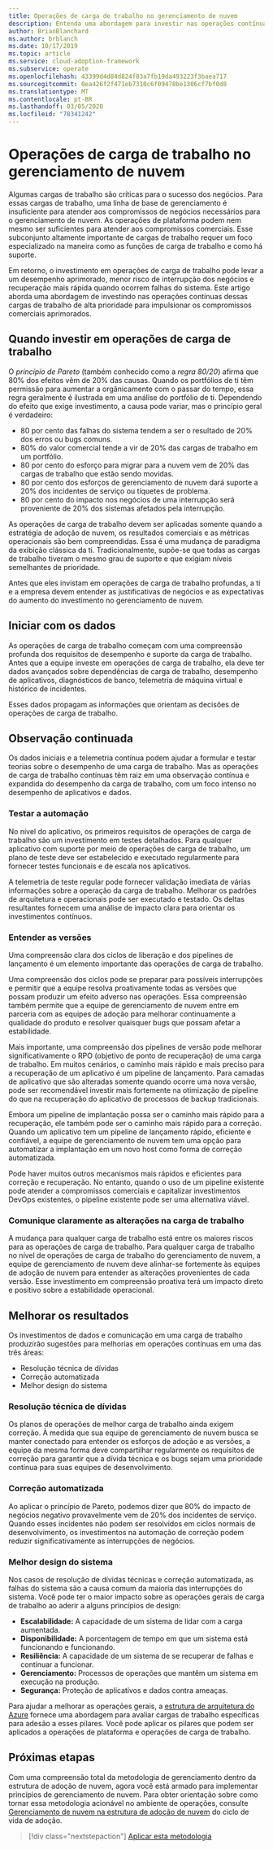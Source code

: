 ```yaml
---
title: Operações de carga de trabalho no gerenciamento de nuvem
description: Entenda uma abordagem para investir nas operações contínuas dessas cargas de trabalho de alta prioridade para impulsionar os compromissos comerciais aprimorados.
author: BrianBlanchard
ms.author: brblanch
ms.date: 10/17/2019
ms.topic: article
ms.service: cloud-adoption-framework
ms.subservice: operate
ms.openlocfilehash: 43399d4d84d824f03a7fb19da493223f3baea717
ms.sourcegitcommit: 0ea426f2f471eb7310c6f09478be1306cf7bf0d8
ms.translationtype: MT
ms.contentlocale: pt-BR
ms.lasthandoff: 03/05/2020
ms.locfileid: "78341242"
---
```

# <a name="workload-operations-in-cloud-management"></a>Operações de carga de trabalho no gerenciamento de nuvem

Algumas cargas de trabalho são críticas para o sucesso dos negócios. Para essas cargas de trabalho, uma linha de base de gerenciamento é insuficiente para atender aos compromissos de negócios necessários para o gerenciamento de nuvem. As operações de plataforma podem nem mesmo ser suficientes para atender aos compromissos comerciais. Esse subconjunto altamente importante de cargas de trabalho requer um foco especializado na maneira como as funções de carga de trabalho e como há suporte.

Em retorno, o investimento em operações de carga de trabalho pode levar a um desempenho aprimorado, menor risco de interrupção dos negócios e recuperação mais rápida quando ocorrem falhas do sistema. Este artigo aborda uma abordagem de investindo nas operações contínuas dessas cargas de trabalho de alta prioridade para impulsionar os compromissos comerciais aprimorados.

## <a name="when-to-invest-in-workload-operations"></a>Quando investir em operações de carga de trabalho

O _princípio de Pareto_ (também conhecido como a _regra 80/20_) afirma que 80% dos efeitos vêm de 20% das causas. Quando os portfólios de ti têm permissão para aumentar a orgânicamente com o passar do tempo, essa regra geralmente é ilustrada em uma análise do portfólio de ti. Dependendo do efeito que exige investimento, a causa pode variar, mas o princípio geral é verdadeiro:

- 80 por cento das falhas do sistema tendem a ser o resultado de 20% dos erros ou bugs comuns.
- 80% do valor comercial tende a vir de 20% das cargas de trabalho em um portfólio.
- 80 por cento do esforço para migrar para a nuvem vem de 20% das cargas de trabalho que estão sendo movidas.
- 80 por cento dos esforços de gerenciamento de nuvem dará suporte a 20% dos incidentes de serviço ou tíquetes de problema.
- 80 por cento do impacto nos negócios de uma interrupção será proveniente de 20% dos sistemas afetados pela interrupção.

As operações de carga de trabalho devem ser aplicadas somente quando a estratégia de adoção de nuvem, os resultados comerciais e as métricas operacionais são bem compreendidas. Essa é uma mudança de paradigma da exibição clássica da ti. Tradicionalmente, supõe-se que todas as cargas de trabalho tiveram o mesmo grau de suporte e que exigiam níveis semelhantes de prioridade.

Antes que eles invistam em operações de carga de trabalho profundas, a ti e a empresa devem entender as justificativas de negócios e as expectativas do aumento do investimento no gerenciamento de nuvem.

## <a name="start-with-the-data"></a>Iniciar com os dados

As operações de carga de trabalho começam com uma compreensão profunda dos requisitos de desempenho e suporte da carga de trabalho. Antes que a equipe investe em operações de carga de trabalho, ela deve ter dados avançados sobre dependências de carga de trabalho, desempenho de aplicativos, diagnósticos de banco, telemetria de máquina virtual e histórico de incidentes.

Esses dados propagam as informações que orientam as decisões de operações de carga de trabalho.

## <a name="continued-observation"></a>Observação continuada

Os dados iniciais e a telemetria contínua podem ajudar a formular e testar teorias sobre o desempenho de uma carga de trabalho. Mas as operações de carga de trabalho contínuas têm raiz em uma observação contínua e expandida do desempenho da carga de trabalho, com um foco intenso no desempenho de aplicativos e dados.

### <a name="test-the-automation"></a>Testar a automação

No nível do aplicativo, os primeiros requisitos de operações de carga de trabalho são um investimento em testes detalhados. Para qualquer aplicativo com suporte por meio de operações de carga de trabalho, um plano de teste deve ser estabelecido e executado regularmente para fornecer testes funcionais e de escala nos aplicativos.

A telemetria de teste regular pode fornecer validação imediata de várias informações sobre a operação da carga de trabalho. Melhorar os padrões de arquitetura e operacionais pode ser executado e testado. Os deltas resultantes fornecem uma análise de impacto clara para orientar os investimentos contínuos.

### <a name="understand-releases"></a>Entender as versões

Uma compreensão clara dos ciclos de liberação e dos pipelines de lançamento é um elemento importante das operações de carga de trabalho.

Uma compreensão dos ciclos pode se preparar para possíveis interrupções e permitir que a equipe resolva proativamente todas as versões que possam produzir um efeito adverso nas operações. Essa compreensão também permite que a equipe de gerenciamento de nuvem entre em parceria com as equipes de adoção para melhorar continuamente a qualidade do produto e resolver quaisquer bugs que possam afetar a estabilidade.

Mais importante, uma compreensão dos pipelines de versão pode melhorar significativamente o RPO (objetivo de ponto de recuperação) de uma carga de trabalho. Em muitos cenários, o caminho mais rápido e mais preciso para a recuperação de um aplicativo é um pipeline de lançamento. Para camadas de aplicativo que são alteradas somente quando ocorre uma nova versão, pode ser recomendável investir mais fortemente na otimização de pipeline do que na recuperação do aplicativo de processos de backup tradicionais.

Embora um pipeline de implantação possa ser o caminho mais rápido para a recuperação, ele também pode ser o caminho mais rápido para a correção. Quando um aplicativo tem um pipeline de lançamento rápido, eficiente e confiável, a equipe de gerenciamento de nuvem tem uma opção para automatizar a implantação em um novo host como forma de correção automatizada.

Pode haver muitos outros mecanismos mais rápidos e eficientes para correção e recuperação. No entanto, quando o uso de um pipeline existente pode atender a compromissos comerciais e capitalizar investimentos DevOps existentes, o pipeline existente pode ser uma alternativa viável.

### <a name="clearly-communicate-changes-to-the-workload"></a>Comunique claramente as alterações na carga de trabalho

A mudança para qualquer carga de trabalho está entre os maiores riscos para as operações de carga de trabalho. Para qualquer carga de trabalho no nível de operações de carga de trabalho do gerenciamento de nuvem, a equipe de gerenciamento de nuvem deve alinhar-se fortemente às equipes de adoção de nuvem para entender as alterações provenientes de cada versão. Esse investimento em compreensão proativa terá um impacto direto e positivo sobre a estabilidade operacional.

## <a name="improve-outcomes"></a>Melhorar os resultados

Os investimentos de dados e comunicação em uma carga de trabalho produzirão sugestões para melhorias em operações contínuas em uma das três áreas:

- Resolução técnica de dívidas
- Correção automatizada
- Melhor design do sistema

### <a name="technical-debt-resolution"></a>Resolução técnica de dívidas

Os planos de operações de melhor carga de trabalho ainda exigem correção. À medida que sua equipe de gerenciamento de nuvem busca se manter conectado para entender os esforços de adoção e as versões, a equipe da mesma forma deve compartilhar regularmente os requisitos de correção para garantir que a dívida técnica e os bugs sejam uma prioridade contínua para suas equipes de desenvolvimento.

### <a name="automated-remediation"></a>Correção automatizada

Ao aplicar o princípio de Pareto, podemos dizer que 80% do impacto de negócios negativo provavelmente vem de 20% dos incidentes de serviço. Quando esses incidentes não podem ser resolvidos em ciclos normais de desenvolvimento, os investimentos na automação de correção podem reduzir significativamente as interrupções de negócios.

### <a name="improved-system-design"></a>Melhor design do sistema

Nos casos de resolução de dívidas técnicas e correção automatizada, as falhas do sistema são a causa comum da maioria das interrupções do sistema. Você pode ter o maior impacto sobre as operações gerais de carga de trabalho ao aderir a alguns princípios de design:

- **Escalabilidade:** A capacidade de um sistema de lidar com a carga aumentada.
- **Disponibilidade:** A porcentagem de tempo em que um sistema está funcionando e funcionando.
- **Resiliência:** A capacidade de um sistema de se recuperar de falhas e continuar a funcionar.
- **Gerenciamento:** Processos de operações que mantêm um sistema em execução na produção.
- **Segurança:** Proteção de aplicativos e dados contra ameaças.

Para ajudar a melhorar as operações gerais, a [estrutura de arquitetura do Azure](https://docs.microsoft.com/azure/architecture/guide/pillars) fornece uma abordagem para avaliar cargas de trabalho específicas para adesão a esses pilares. Você pode aplicar os pilares que podem ser aplicados a operações de plataforma e operações de carga de trabalho.

## <a name="next-steps"></a>Próximas etapas

Com uma compreensão total da metodologia de gerenciamento dentro da estrutura de adoção de nuvem, agora você está armado para implementar princípios de gerenciamento de nuvem. Para obter orientação sobre como tornar essa metodologia acionável no ambiente de operações, consulte [Gerenciamento de nuvem na estrutura de adoção de nuvem](../index.md) do ciclo de vida de adoção.

> [!div class="nextstepaction"]
> [Aplicar esta metodologia](../index.md)
